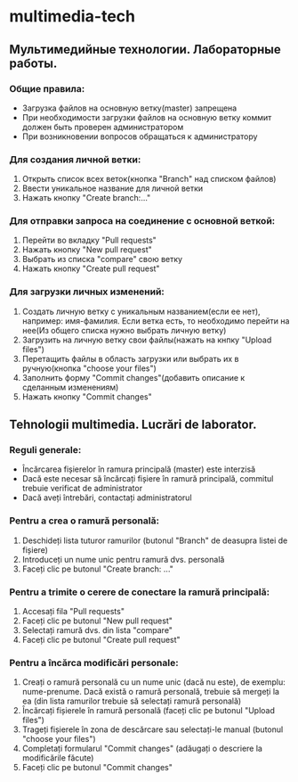 # multimedia-tech

## Мультимедийные технологии. Лабораторные работы.

### Общие правила:
* Загрузка файлов на основную ветку(master) запрещена
* При необходимости загрузки файлов на основную ветку коммит должен быть проверен администратором
* При возникновении вопросов обращаться к администратору

### Для создания личной ветки:
<ol>
  <li>Открыть список всех веток(кнопка "Branch" над списком файлов)</li>
  <li>Ввести уникальное название для личной ветки</li>
  <li>Нажать кнопку "Create branch:..."</li>
</ol>

### Для отправки запроса на соединение с основной веткой:
<ol>
  <li>Перейти во вкладку "Pull requests"</li>
  <li>Нажать кнопку "New pull request"</li>
  <li>Выбрать из списка "compare" свою ветку</li>
  <li>Нажать кнопку "Create pull request"</li>
</ol>

### Для загрузки личных изменений:
<ol>
  <li>Создать личную ветку с уникальным названием(если ее нет), например: имя-фамилия. Если ветка есть, то необходимо перейти на нее(Из общего списка нужно выбрать личную ветку)</li>
  <li>Загрузить на личную ветку свои файлы(нажать на кнпку "Upload files")</li>
  <li>Перетащить файлы в область загрузки или выбрать их в ручную(кнопка "choose your files")</li>
  <li>Заполнить форму "Commit changes"(добавить описание к сделанным изменениям)</li>
  <li>Нажать кнопку "Commit changes"</li>
</ol>

## Tehnologii multimedia. Lucrări de laborator.

### Reguli generale:
* Încărcarea fișierelor în ramura principală (master) este interzisă
* Dacă este necesar să încărcați fișiere în ramură principală, commitul trebuie verificat de administrator
* Dacă aveți întrebări, contactați administratorul

### Pentru a crea o ramură personală:
<ol>
    <li>Deschideți lista tuturor ramurilor (butonul "Branch" de deasupra listei de fișiere)</li>
    <li>Introduceți un nume unic pentru ramură dvs. personală</li>
    <li>Faceți clic pe butonul "Create branch: ..."</li>
</ol>

### Pentru a trimite o cerere de conectare la ramură principală:
<ol>
    <li>Accesați fila "Pull requests"</li>
    <li>Faceți clic pe butonul "New pull request"</li>
    <li>Selectați ramură dvs. din lista "compare"</li>
    <li>Faceți clic pe butonul "Create pull request"</li>
</ol>

### Pentru a încărca modificări personale:
<ol>
    <li>Creați o ramură personală cu un nume unic (dacă nu este), de exemplu: nume-prenume. Dacă există o ramură personală, trebuie să mergeți la ea (din lista ramurilor trebuie să selectați ramură personală)</li>
    <li>Încărcați fișierele în ramură personală (faceți clic pe butonul "Upload files")</li>
    <li>Trageți fișierele în zona de descărcare sau selectați-le manual (butonul "choose your files")</li>
    <li>Completați formularul "Commit changes" (adăugați o descriere la modificările făcute)</li>
    <li>Faceți clic pe butonul "Commit changes"</li>
</ol>
